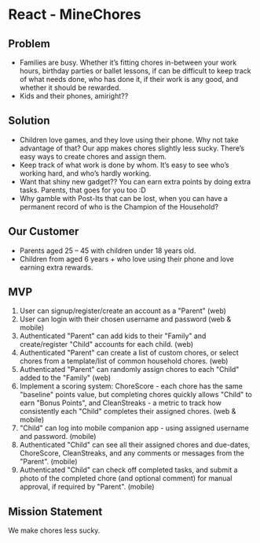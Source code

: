 # React - MineChores

## Problem
-  Families are busy. Whether it’s fitting chores in-between your work hours, birthday parties or ballet lessons, if can be difficult to keep track of what needs done, who has done it, if their work is any good, and whether it should be rewarded.
- Kids and their phones, amiright??
## Solution
-  Children love games, and they love using their phone.  Why not take advantage of that? Our app makes chores slightly less sucky. There’s easy ways to create chores and assign them.  
- Keep track of what work is done by whom.  It’s easy to see who’s working hard, and who’s hardly working.
-  Want that shiny new gadget??  You can earn extra points by doing extra tasks.  Parents, that goes for you too :D
- Why gamble with Post-Its that can be lost, when you can have a permanent record of who is the Champion of the Household?
## Our Customer
- Parents aged 25 – 45 with children under 18 years old.
- Children  from aged 6 years + who love using their phone and love earning extra rewards.
## MVP
1. User can signup/register/create an account as a "Parent" (web)
2. User can login with their chosen username and password (web & mobile)
3. Authenticated "Parent" can add kids to their "Family" and create/register "Child" accounts for each child. (web)
4. Authenticated "Parent" can create a list of custom chores, or select chores from a template/list of common household chores. (web)
5. Authenticated "Parent" can randomly assign chores to each "Child" added to the "Family" (web)
6. Implement a scoring system: ChoreScore - each chore has the same "baseline" points value, but completing chores quickly allows "Child" to earn "Bonus Points", and CleanStreaks - a metric to track how consistently each "Child" completes their assigned chores. (web & mobile)
7. "Child" can log into mobile companion app - using assigned username and password. (mobile)
8. Authenticated "Child" can see all their assigned chores and due-dates, ChoreScore, CleanStreaks, and any comments or messages from the "Parent". (mobile)
9. Authenticated "Child" can check off completed tasks, and submit a photo of the completed chore (and optional comment) for manual approval, if required by "Parent". (mobile)

## Mission Statement
We make chores less sucky.



